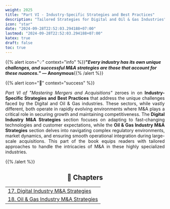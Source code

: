 ```yaml
---
weight: 2025  
title: "Part VI - Industry-Specific Strategies and Best Practices"  
description: "Tailored Strategies for Digital and Oil & Gas Industries"  
icon: "star"  
date: "2024-09-28T22:52:03.294188+07:00"  
lastmod: "2024-09-28T22:52:03.294188+07:00"  
katex: true  
draft: false  
toc: true  
---
```


{{% alert icon="💡" context="info" %}}<strong>"<em>Every industry has its own unique challenges, and successful M&A strategies are those that account for these nuances.</em>" — Anonymous</strong>{{% /alert %}}

{{% alert icon="📘" context="success" %}}

<p style="text-align: justify;">
<em>Part VI of "Mastering Mergers and Acquisitions"</em> zeroes in on <strong>Industry-Specific Strategies and Best Practices</strong> that address the unique challenges faced by the Digital and Oil & Gas industries. These sectors, while vastly different, both operate in rapidly evolving environments where M&A plays a critical role in securing growth and maintaining competitiveness. The <strong>Digital Industry M&A Strategies</strong> section focuses on adapting to fast-changing technologies and customer expectations, while the <strong>Oil & Gas Industry M&A Strategies</strong> section delves into navigating complex regulatory environments, market dynamics, and ensuring smooth operational integration during large-scale acquisitions. This part of the book equips readers with tailored approaches to handle the intricacies of M&A in these highly specialized industries.
</p>

{{% /alert %}}

<center>

## **🧠 Chapters**

</center>

<div class="container mt-4">
    <div class="row">
        <div class="col-md-12">
            <table class="table table-hover">
                <tbody>
                    <tr>
                        <td><a href="/docs/part-vi/chapter-17/" class="text-decoration-none">17. Digital Industry M&A Strategies</a></td>
                    </tr>
                    <tr>
                        <td><a href="/docs/part-vi/chapter-18/" class="text-decoration-none">18. Oil & Gas Industry M&A Strategies</a></td>
                    </tr>
                </tbody>
            </table>
        </div>
    </div>
</div>
